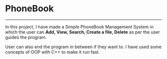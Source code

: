 # PhoneBook
---
In this project, I have made a Simple PhoneBook Management System in which the user can **Add, View, Search, Create a file, Delete** as per the user guides the program. 

User can also end the program in between if they want to. 
I have used some concepts of OOP with C++ to make it run fast.
